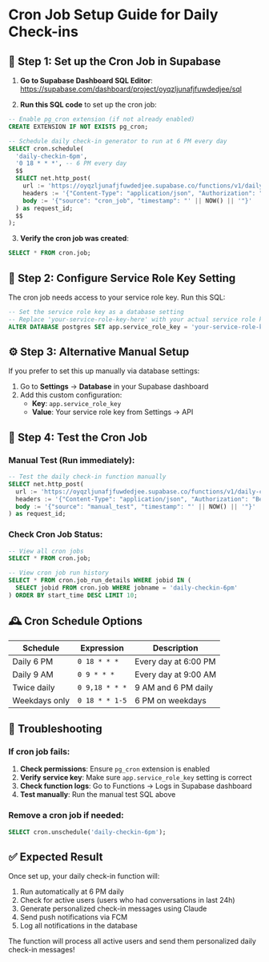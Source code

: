 # Cron Job Setup Guide for Daily Check-ins

## 📅 **Step 1: Set up the Cron Job in Supabase**

1. **Go to Supabase Dashboard SQL Editor**: 
   https://supabase.com/dashboard/project/oyqzljunafjfuwdedjee/sql

2. **Run this SQL code** to set up the cron job:

```sql
-- Enable pg_cron extension (if not already enabled)
CREATE EXTENSION IF NOT EXISTS pg_cron;

-- Schedule daily check-in generator to run at 6 PM every day
SELECT cron.schedule(
  'daily-checkin-6pm', 
  '0 18 * * *', -- 6 PM every day
  $$
  SELECT net.http_post(
    url := 'https://oyqzljunafjfuwdedjee.supabase.co/functions/v1/daily-checkin-generator',
    headers := '{"Content-Type": "application/json", "Authorization": "Bearer ' || current_setting('app.service_role_key') || '"}',
    body := '{"source": "cron_job", "timestamp": "' || NOW() || '"}'
  ) as request_id;
  $$
);
```

3. **Verify the cron job was created**:
```sql
SELECT * FROM cron.job;
```

## 🔧 **Step 2: Configure Service Role Key Setting**

The cron job needs access to your service role key. Run this SQL:

```sql
-- Set the service role key as a database setting
-- Replace 'your-service-role-key-here' with your actual service role key
ALTER DATABASE postgres SET app.service_role_key = 'your-service-role-key-here';
```

## ⚙️ **Step 3: Alternative Manual Setup**

If you prefer to set this up manually via database settings:

1. Go to **Settings** → **Database** in your Supabase dashboard
2. Add this custom configuration:
   - **Key**: `app.service_role_key`
   - **Value**: Your service role key from Settings → API

## 🧪 **Step 4: Test the Cron Job**

### Manual Test (Run immediately):
```sql
-- Test the daily check-in function manually
SELECT net.http_post(
  url := 'https://oyqzljunafjfuwdedjee.supabase.co/functions/v1/daily-checkin-generator',
  headers := '{"Content-Type": "application/json", "Authorization": "Bearer ' || current_setting('app.service_role_key') || '"}',
  body := '{"source": "manual_test", "timestamp": "' || NOW() || '"}'
) as request_id;
```

### Check Cron Job Status:
```sql
-- View all cron jobs
SELECT * FROM cron.job;

-- View cron job run history
SELECT * FROM cron.job_run_details WHERE jobid IN (
  SELECT jobid FROM cron.job WHERE jobname = 'daily-checkin-6pm'
) ORDER BY start_time DESC LIMIT 10;
```

## 🕰️ **Cron Schedule Options**

| Schedule | Expression | Description |
|----------|------------|-------------|
| Daily 6 PM | `0 18 * * *` | Every day at 6:00 PM |
| Daily 9 AM | `0 9 * * *` | Every day at 9:00 AM |
| Twice daily | `0 9,18 * * *` | 9 AM and 6 PM daily |
| Weekdays only | `0 18 * * 1-5` | 6 PM on weekdays |

## 🚨 **Troubleshooting**

### If cron job fails:
1. **Check permissions**: Ensure `pg_cron` extension is enabled
2. **Verify service key**: Make sure `app.service_role_key` setting is correct
3. **Check function logs**: Go to Functions → Logs in Supabase dashboard
4. **Test manually**: Run the manual test SQL above

### Remove a cron job if needed:
```sql
SELECT cron.unschedule('daily-checkin-6pm');
```

## ✅ **Expected Result**

Once set up, your daily check-in function will:
1. Run automatically at 6 PM daily
2. Check for active users (users who had conversations in last 24h)
3. Generate personalized check-in messages using Claude
4. Send push notifications via FCM
5. Log all notifications in the database

The function will process all active users and send them personalized daily check-in messages!